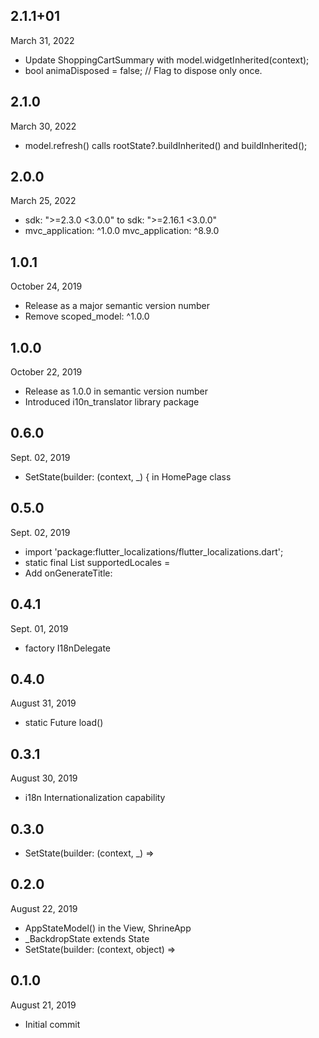 
## 2.1.1+01
 March 31, 2022
- Update ShoppingCartSummary with model.widgetInherited(context);
- bool animaDisposed = false; // Flag to dispose only once.

## 2.1.0
 March 30, 2022
- model.refresh() calls rootState?.buildInherited() and buildInherited();

## 2.0.0
 March 25, 2022
- sdk: ">=2.3.0 <3.0.0" to  sdk: ">=2.16.1 <3.0.0"
- mvc_application: ^1.0.0 mvc_application: ^8.9.0

## 1.0.1
 October 24, 2019
- Release as a major semantic version number
- Remove scoped_model: ^1.0.0 

## 1.0.0
 October 22, 2019
- Release as 1.0.0 in semantic version number
- Introduced i10n_translator library package

## 0.6.0
 Sept. 02, 2019
- SetState(builder: (context, _) { in HomePage class

## 0.5.0
 Sept. 02, 2019
- import 'package:flutter_localizations/flutter_localizations.dart';  
- static final List<Locale> supportedLocales =
- Add onGenerateTitle: 

## 0.4.1
 Sept. 01, 2019
- factory I18nDelegate

## 0.4.0
 August 31, 2019
- static Future<I18n> load()

## 0.3.1
 August 30, 2019
- i18n Internationalization capability

## 0.3.0 
- SetState(builder: (context, _) =>

## 0.2.0
 August 22, 2019
- AppStateModel() in the View, ShrineApp
- _BackdropState extends State
- SetState(builder: (context, object) =>

## 0.1.0
 August 21, 2019
- Initial commit